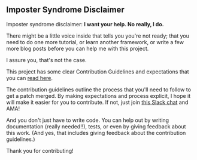 ## Imposter Syndrome Disclaimer

Imposter syndrome disclaimer: **I want your help. No really, I do.**

There might be a little voice inside that tells you you're not ready; that you need to do one more tutorial, or learn another framework, or write a few more blog posts before you can help me with this project.

I assure you, that's not the case.

This project has some clear Contribution Guidelines and expectations that you can [read here](CONTRIBUTING.md).

The contribution guidelines outline the process that you'll need to follow to get a patch merged. By making expectations and process explicit, I hope it will make it easier for you to contribute. If not, just join [this Slack chat](https://tempy-dev.slack.com) and AMA!

And you don't just have to write code. You can help out by writing documentation (really needed!!), tests, or even by giving feedback about this work. (And yes, that includes giving feedback about the contribution guidelines.)

Thank you for contributing!
